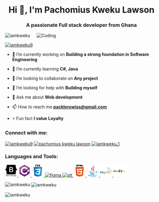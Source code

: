 
<h1 align="center">Hi 👋, I'm Pachomius Kweku Lawson</h1>
<h3 align="center">A passionate Full stack developer from Ghana</h3>
<img align ="right" alt ="Coding" width ="400" src="https://media.tenor.com/C9qukZqPPS4AAAAC/coding-typing.gif">

<p align="left"> <img src="https://komarev.com/ghpvc/?username=iamkweku&label=Profile%20views&color=0e75b6&style=flat" alt="iamkweku" /> </p>

<p align="left"> <a href="https://twitter.com/iamkweku9" target="blank"><img src="https://img.shields.io/twitter/follow/iamkweku9?logo=twitter&style=for-the-badge" alt="iamkweku9" /></a> </p>

- 🔭 I’m currently working on **Building a strong foundation in Software Engineering**

- 🌱 I’m currently learning **C#, Java**

- 👯 I’m looking to collaborate on **Any project**

- 🤝 I’m looking for help with **Building myself**

- 💬 Ask me about **Web development**

- 📫 How to reach me **packlerswiss@gmail.com**

- ⚡ Fun fact **I value Loyalty**

<h3 align="left">Connect with me:</h3>
<p align="left">
<a href="https://twitter.com/iamkweku9" target="blank"><img align="center" src="https://raw.githubusercontent.com/rahuldkjain/github-profile-readme-generator/master/src/images/icons/Social/twitter.svg" alt="iamkweku9" height="30" width="40" /></a>
<a href="https://linkedin.com/in/pachomius kweku lawson" target="blank"><img align="center" src="https://raw.githubusercontent.com/rahuldkjain/github-profile-readme-generator/master/src/images/icons/Social/linked-in-alt.svg" alt="pachomius kweku lawson" height="30" width="40" /></a>
<a href="https://instagram.com/iamkweku_1" target="blank"><img align="center" src="https://raw.githubusercontent.com/rahuldkjain/github-profile-readme-generator/master/src/images/icons/Social/instagram.svg" alt="iamkweku_1" height="30" width="40" /></a>
</p>

<h3 align="left">Languages and Tools:</h3>
<p align="left"> <a href="https://getbootstrap.com" target="_blank" rel="noreferrer"> <img src="https://raw.githubusercontent.com/devicons/devicon/master/icons/bootstrap/bootstrap-plain-wordmark.svg" alt="bootstrap" width="40" height="40"/> </a> <a href="https://www.w3schools.com/cs/" target="_blank" rel="noreferrer"> <img src="https://raw.githubusercontent.com/devicons/devicon/master/icons/csharp/csharp-original.svg" alt="csharp" width="40" height="40"/> </a> <a href="https://www.w3schools.com/css/" target="_blank" rel="noreferrer"> <img src="https://raw.githubusercontent.com/devicons/devicon/master/icons/css3/css3-original-wordmark.svg" alt="css3" width="40" height="40"/> </a> <a href="https://www.figma.com/" target="_blank" rel="noreferrer"> <img src="https://www.vectorlogo.zone/logos/figma/figma-icon.svg" alt="figma" width="40" height="40"/> </a> <a href="https://git-scm.com/" target="_blank" rel="noreferrer"> <img src="https://www.vectorlogo.zone/logos/git-scm/git-scm-icon.svg" alt="git" width="40" height="40"/> </a> <a href="https://www.w3.org/html/" target="_blank" rel="noreferrer"> <img src="https://raw.githubusercontent.com/devicons/devicon/master/icons/html5/html5-original-wordmark.svg" alt="html5" width="40" height="40"/> </a> <a href="https://www.java.com" target="_blank" rel="noreferrer"> <img src="https://raw.githubusercontent.com/devicons/devicon/master/icons/java/java-original.svg" alt="java" width="40" height="40"/> </a> <a href="https://www.mysql.com/" target="_blank" rel="noreferrer"> <img src="https://raw.githubusercontent.com/devicons/devicon/master/icons/mysql/mysql-original-wordmark.svg" alt="mysql" width="40" height="40"/> </a> <a href="https://nodejs.org" target="_blank" rel="noreferrer"> <img src="https://raw.githubusercontent.com/devicons/devicon/master/icons/nodejs/nodejs-original-wordmark.svg" alt="nodejs" width="40" height="40"/> </a> </p>

<p><img align="left" src="https://github-readme-stats.vercel.app/api/top-langs?username=iamkweku&show_icons=true&locale=en&layout=compact" alt="iamkweku" /></p>

<p>&nbsp;<img align="center" src="https://github-readme-stats.vercel.app/api?username=iamkweku&show_icons=true&locale=en" alt="iamkweku" /></p>

<p><img align="center" src="https://github-readme-streak-stats.herokuapp.com/?user=iamkweku&" alt="iamkweku" /></p>
